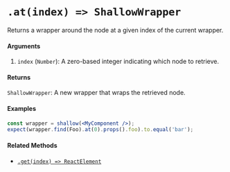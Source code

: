 # `.at(index) => ShallowWrapper`

Returns a wrapper around the node at a given index of the current wrapper.


#### Arguments

1. `index` (`Number`): A zero-based integer indicating which node to retrieve.



#### Returns

`ShallowWrapper`: A new wrapper that wraps the retrieved node.



#### Examples

```jsx
const wrapper = shallow(<MyComponent />);
expect(wrapper.find(Foo).at(0).props().foo).to.equal('bar');
```



#### Related Methods

- [`.get(index) => ReactElement`](get.md)
